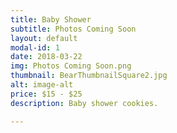```yaml
---
title: Baby Shower
subtitle: Photos Coming Soon
layout: default
modal-id: 1
date: 2018-03-22
img: Photos Coming Soon.png
thumbnail: BearThumbnailSquare2.jpg
alt: image-alt
price: $15 - $25
description: Baby shower cookies.

---
```

